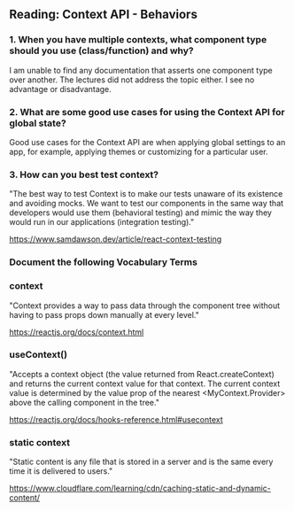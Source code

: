 ## Reading: Context API - Behaviors

### 1. When you have multiple contexts, what component type should you use (class/function) and why?

I am unable to find any documentation that asserts one component type over another. The lectures did not address the topic either. I see no advantage or disadvantage.

### 2. What are some good use cases for using the Context API for global state?

Good use cases for the Context API are when applying global settings to an app, for example, applying themes or customizing for a particular user.

### 3. How can you best test context?

"The best way to test Context is to make our tests unaware of its existence and avoiding mocks. We want to test our components in the same way that developers would use them (behavioral testing) and mimic the way they would run in our applications (integration testing)."

https://www.samdawson.dev/article/react-context-testing

### Document the following Vocabulary Terms

### context

"Context provides a way to pass data through the component tree without having to pass props down manually at every level."

https://reactjs.org/docs/context.html

### useContext()

"Accepts a context object (the value returned from React.createContext) and returns the current context value for that context. The current context value is determined by the value prop of the nearest <MyContext.Provider> above the calling component in the tree."

https://reactjs.org/docs/hooks-reference.html#usecontext

### static context

"Static content is any file that is stored in a server and is the same every time it is delivered to users."

https://www.cloudflare.com/learning/cdn/caching-static-and-dynamic-content/
